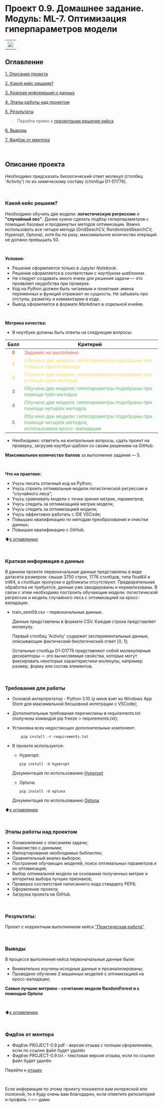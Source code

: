 # Проект 0.9. Домашнее задание. Модуль: ML-7. Оптимизация гиперпараметров модели
<table>
  <tr style="vertical-align:middle">
    <!-- <th><img src = 'https://i.hh.ru/logos/svg/hh.ru__min_.svg?v=11032019'></th> -->
    <!-- <th><img style="vertical-align:middle" img src = https://lms.skillfactory.ru/static/rg-theme/images/logo-header.svg></th> -->
    <!-- <th><img style="vertical-align:middle" img src = https://static.tildacdn.com/tild3862-3932-4061-b763-363135393134/logo.svg></th> -->
    <th height=30><img style="vertical-align:middle" img src = https://static.tildacdn.com/tild3736-6663-4331-b065-623334663336/SkillFactory.svg height=20></th>
  </tr>
</table>

## Оглавление
[1. Описание проекта](https://github.com/yaroslav-vorobyov/SF_DST/tree/main/PROJECT-0.9#Описание-проекта)

[2. Какой кейс решаем?](https://github.com/yaroslav-vorobyov/SF_DST/tree/main/PROJECT-0.9#Какой-кейс-решаем)

[3. Краткая информация о данных](https://github.com/yaroslav-vorobyov/SF_DST/tree/main/PROJECT-0.9#Краткая-информация-о-данных)

[4. Этапы работы над проектом](https://github.com/yaroslav-vorobyov/SF_DST/tree/main/PROJECT-0.9#Этапы-работы-над-проектом)

[5. Результаты](https://github.com/yaroslav-vorobyov/SF_DST/tree/main/PROJECT-0.9#Результаты)

  > Перейти прямо к [презентации решения кейса](https://github.com/yaroslav-vorobyov/SF_DST/blob/main/PROJECT-0.9/HW-09.ipynb)

[6. Выводы](https://github.com/yaroslav-vorobyov/SF_DST/tree/main/PROJECT-0.9#Выводы)  

[7. Фидбэк от ментора](https://github.com/yaroslav-vorobyov/SF_DST/tree/main/PROJECT-0.9#Фидбэк-от-ментора)

<br>

## Описание проекта
Необходимо предсказать биологический ответ молекул (столбец 'Activity') по их химическому составу (столбцы D1-D1776).

<br>

### Какой кейс решаем?
Необходимо обучить две модели: **логистическую регрессию** и **"случайный лес"**. Далее нужно сделать подбор гиперпараметров с помощью базовых и продвинутых методов оптимизации. Важно использовать все четыре метода (GridSeachCV, RandomizedSearchCV, Hyperopt, Optuna), хотя бы по разу, максимальное количество итераций не должно превышать 50.

<br>

**Условия:**
- Решение оформляется только в *Jupyter Notebook*.
- Решение оформляется в соответствии с *ноутбуком-шаблоном*.
- Не следует создавать много ячеек для решения задачи — это проявляет неудобства при проверке.
- Код на *Python* должен быть читаемым и понятным: имена переменных и функций отражают их сущность. Не забывать про отступы, разметку и комментарии в коде.
- Вывод оформляется в формате *Markdown* в отдельной ячейке.

<br>

**Метрика качества:**
* В ноутбуке должны быть ответы на следующие вопросы:

<!-- <table>
  <thead style="vertical-align:middle">
    <tr>
      <td style="text-align: center; color: black; font-weight: bold">Балл</td>
      <td style="text-align: center; color: black; font-weight: bold">Критерий</td>
    </tr>
    <tr>
      <td style="text-align: center; background-color: #eb6b56; color: black; font-weight: bold">0</td>
      <td style="text-align:left">Задание не выполнено</td>
    </tr>
  </thead>
  <tbody style="vertical-align:middle">
    <tr>
      <td style="text-align: center; background-color: #f7da64; color: black; font-weight: bold">1</td>
      <td style="text-align:left">Обучено две модели; гипепараметры подобраны при помощи одного метода</td>
    </tr>
    <tr>
      <td style="text-align: center; background-color: #f7da64; color: black; font-weight: bold">2</td>
      <td style="text-align:left">Обучено две модели; гипепараметры подобраны при помощи двух методов</td>
    </tr>
    <tr>
      <td style="text-align: center; text-align: center; background-color: #61bd6d; color: black; font-weight: bold">3</td>
      <td style="text-align:left">Обучено две модели; гипепараметры подобраны при помощи трёх методов</td>
    </tr>
    <tr>
      <td style="text-align: center; background-color: #61bd6d; color: black; font-weight: bold">4</td>
      <td style="text-align:left">Обучено две модели; гипепараметры подобраны при помощи четырёх методов</td>
    </tr>
    <tr>
      <td style="text-align: center; background-color: #61bd6d; color: black; font-weight: bold">5</td>
      <td style="text-align:left">Обучено две модели; гипепараметры подобраны при помощи четырёх методов;<br> использована кросс-валидация</td>
    </tr>
  </tbody>
</table> -->

| **Балл** | <center>**Критерий** |
| :---: | --- |
| <font color='eb6b56'>**0**</font> | <font color='eb6b56'>Задание не выполнено</font> |
| <font color='f7da64'>**1**</font> | <font color='f7da64'>Обучено две модели; гипепараметры подобраны при помощи одного метода</font> |
| <font color='f7da64'>**2**</font> | <font color='f7da64'>Обучено две модели; гипепараметры подобраны при помощи двух методов</font> |
| <font color='61bd6d'>**3**</font> | <font color='61bd6d'>Обучено две модели; гипепараметры подобраны при помощи трёх методов</font> |
| <font color='61bd6d'>**4**</font> | <font color='61bd6d'>Обучено две модели; гипепараметры подобраны при помощи четырёх методов</font> |
| <font color='61bd6d'>**5**</font> | <font color='61bd6d'>Обучено две модели; гипепараметры подобраны при помощи четырёх методов;<br> использована кросс-валидация</font> |

* Необходимо: ответить на контрольные вопросы, сдать проект на проверку, загрузив ноутбук-шаблон со своим решением на GitHub.

**Максимальное количество баллов** за выполнение задания — 5.

<br>

**Что на практике:**
-   Учусь писать отличный код на Python;
-   Учусь строить оптимальные модели логистической регрессии и "случайного леса";
-   Учусь сравнивать модели с точки зрения метрик, параметров;
-   Учусь следить за оптимизацией метрик модели;
-   Учусь следить за оптимизацией модели;
-   Учусь эффективно работать с IDE VSCode;
-   Повышаю квалификацию по методам преобразования и очистки данных; 
-   Повышаю квалификацию с GitHub.

:arrow_up:[к оглавлению](https://github.com/yaroslav-vorobyov/SF_DST/tree/main/PROJECT-0.9#Оглавление)

<br>

### Краткая информация о данных

В данном проекте первоначальные данные представлены в виде датасета размером: свыше 3750 строк, 1776 столбцов, типа float64 и int64, в столбцах пропуски и дубликаты отсутствуют. Предварительная обработка не требуется, данные уже закодированы и нормализованы. В связи с этим необходимо построить обучающие модели: логистической регрессии и модель случайного леса с оптимизацией на кросс-валидации.

* train_sem09.csv - первоначальные данные.

  Данные представлены в формате CSV.  Каждая строка представляет молекулу. 

  Первый столбец 'Activity' содержит экспериментальные данные, описывающие фактический биологический ответ [0, 1];
  
  Остальные столбцы D1-D1776 представляют собой молекулярные дескрипторы — это вычисляемые свойства, которые могут фиксировать некоторые характеристики молекулы, например размер, форму или состав элементов.

<br>

### Требования для работы
*   Основой интерпретатор - Python 3.10 (у меня взят из Windows App Store для максимальной бесшовной интеграции с VSCode);
*   Дополнительные требования перечислены в requirements.txt (получены командой pip freeze > requirements.txt);
*   Установка всех недостающих дополнительных компонент:

            pip install -r requirements.txt

*   В проекте используется:
    
    *   Hyperopt:
            
            pip install -U hyperopt
    
    Документация по использованию [Hyperopt](https://hyperopt.github.io/hyperopt/)
    
    *   Optuna:

            pip install -U optuna

    Документация по использованию [Optuna](https://optuna.readthedocs.io/en/stable/reference/index.html)

:arrow_up:[к оглавлению](https://github.com/yaroslav-vorobyov/SF_DST/tree/main/PROJECT-0.9#Оглавление)

<br>

### Этапы работы над проектом
- Ознакомление с описанием задачи;
- Знакомство с данными;
- Импортирование необходимых библиотек;
- Сравнительный анализ выборок;
- Построение обучающих моделей, поиск оптимальных параметров и их оптимизация;
- Выбор оптимальной модели на основании полученных метрик и алгоритма выбора лучших признаков;
- Проверка соответствия написанного кода стандарту PEP8;
- Оформление проекта;
- Загрузка проекта на GitHub.

<br>

### Результаты:

Проект c корректным выполнением кейса ["Практическая работа"](https://github.com/yaroslav-vorobyov/SF_DST/blob/main/PROJECT-0.9/HW-09.ipynb).

<br>

### Выводы
В процессе выполнения кейса первоначальные данные были:
* Внимательно изучены исходные данные и проанализированы;
* Проведено обучение 2 машинных моделей с оптимизацией на кросс-валидации;

**Самые лучшие метрики - сочетание модели **RandomForest** и с помощью *Optuna***

<br>

:arrow_up:[к оглавлению](https://github.com/yaroslav-vorobyov/SF_DST/tree/main/PROJECT-0.9#Оглавление)

<br>

### Фидбэк от ментора
<!-- * Фидбэк PROJECT-0.9.url - содержит ссылку на отзыв, файл находится на Google Drive ментора -->
* Фидбэк PROJECT-0.9.pdf - версия отзыва с полным оформлением, если по ссылке файл будет удалён
* Фидбэк PROJECT-0.9.txt - текстовая версия отзыва, если по ссылке файл будет удалён

Перейти к [отзыву](https://github.com/yaroslav-vorobyov/SF_DST/tree/main/PROJECT-0.9/docs)

<br>

Если информация по этому проекту покажется вам интересной или полезной, то я буду очень вам благодарен, если отметите репозиторий и профиль ⭐️⭐️⭐️-дами.